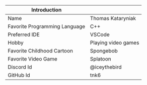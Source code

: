| Introduction |  |
| ---------- | ---------- |
| Name | Thomas Kataryniak |
| Favorite Programming Language | C++ |
| Preferred IDE | VSCode |
| Hobby | Playing video games |
| Favorite Childhood Cartoon | Spongebob |
| Favorite Video Game | Splatoon |
| Discord Id | @iceythebird |
| GitHub Id | tnk6 |